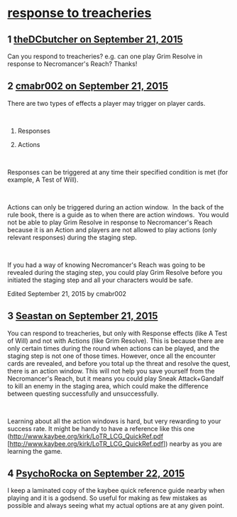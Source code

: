 # [response to treacheries](https://community.fantasyflightgames.com/topic/189040-response-to-treacheries/)

## 1 [theDCbutcher on September 21, 2015](https://community.fantasyflightgames.com/topic/189040-response-to-treacheries/?do=findComment&comment=1808989)

Can you respond to treacheries? e.g. can one play Grim Resolve in response to Necromancer's Reach? Thanks!

## 2 [cmabr002 on September 21, 2015](https://community.fantasyflightgames.com/topic/189040-response-to-treacheries/?do=findComment&comment=1809630)

There are two types of effects a player may trigger on player cards.

 

1. Responses

2. Actions

 

Responses can be triggered at any time their specified condition is met (for example, A Test of Will).

 

Actions can only be triggered during an action window.  In the back of the rule book, there is a guide as to when there are action windows.  You would not be able to play Grim Resolve in response to Necromancer's Reach because it is an Action and players are not allowed to play actions (only relevant responses) during the staging step.

 

If you had a way of knowing Necromancer's Reach was going to be revealed during the staging step, you could play Grim Resolve before you initiated the staging step and all your characters would be safe.

Edited September 21, 2015 by cmabr002

## 3 [Seastan on September 21, 2015](https://community.fantasyflightgames.com/topic/189040-response-to-treacheries/?do=findComment&comment=1809640)

You can respond to treacheries, but only with Response effects (like A Test of Will) and not with Actions (like Grim Resolve). This is because there are only certain times during the round when actions can be played, and the staging step is not one of those times. However, once all the encounter cards are revealed, and before you total up the threat and resolve the quest, there is an action window. This will not help you save yourself from the Necromancer's Reach, but it means you could play Sneak Attack+Gandalf to kill an enemy in the staging area, which could make the difference between questing successfully and unsuccessfully.

 

Learning about all the action windows is hard, but very rewarding to your success rate. It might be handy to have a reference like this one (http://www.kaybee.org/kirk/LoTR_LCG_QuickRef.pdf [http://www.kaybee.org/kirk/LoTR_LCG_QuickRef.pdf]) nearby as you are learning the game. 

## 4 [PsychoRocka on September 22, 2015](https://community.fantasyflightgames.com/topic/189040-response-to-treacheries/?do=findComment&comment=1811036)

I keep a laminated copy of the kaybee quick reference guide nearby when playing and it is a godsend. So useful for making as few mistakes as possible and always seeing what my actual options are at any given point. 

